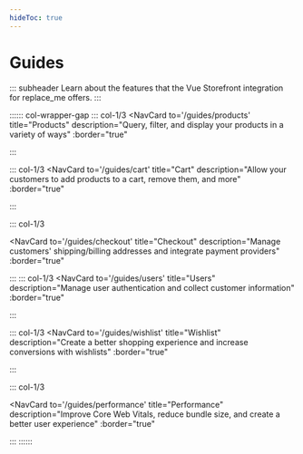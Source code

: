 ```yaml
---
hideToc: true
---
```


# Guides

::: subheader
Learn about the features that the Vue Storefront integration for replace_me offers.
:::

:::::: col-wrapper-gap
::: col-1/3
<NavCard
to='/guides/products'
title="Products"
description="Query, filter, and display your products in a variety of ways"
:border="true"
> 
<Icon icon="material-symbols:shopping-bag" width=24 color="#ffffff" />
</NavCard>
:::

::: col-1/3
<NavCard
to='/guides/cart'
title="Cart"
description="Allow your customers to add products to a cart, remove them, and more"
:border="true"
>
<Icon icon="material-symbols:shopping-cart-rounded" width=24  color="#ffffff"/>
</NavCard>

:::

::: col-1/3

<NavCard
to='/guides/checkout'
title="Checkout"
description="Manage customers' shipping/billing addresses and integrate payment providers"
:border="true"
>
<Icon icon="carbon:delivery-parcel" width=24  color="#ffffff"/>
</NavCard>

:::
::: col-1/3
<NavCard
to='/guides/users'
title="Users"
description="Manage user authentication and collect customer information"
:border="true"
>
<Icon icon="ph:user-fill" width=24 color="#ffffff" />
</NavCard>
:::

::: col-1/3
<NavCard
to='/guides/wishlist'
title="Wishlist"
description="Create a better shopping experience and increase conversions with wishlists"
:border="true"
>
<Icon icon="material-symbols:bookmark-add" width=24  color="#ffffff"/>
</NavCard>

:::

::: col-1/3

<NavCard
to='/guides/performance'
title="Performance"
description="Improve Core Web Vitals, reduce bundle size, and create a better user experience"
:border="true"
> 
<Icon icon="material-symbols:speed-outline-rounded" width=24  color="#ffffff"/>
</NavCard>

:::
::::::
